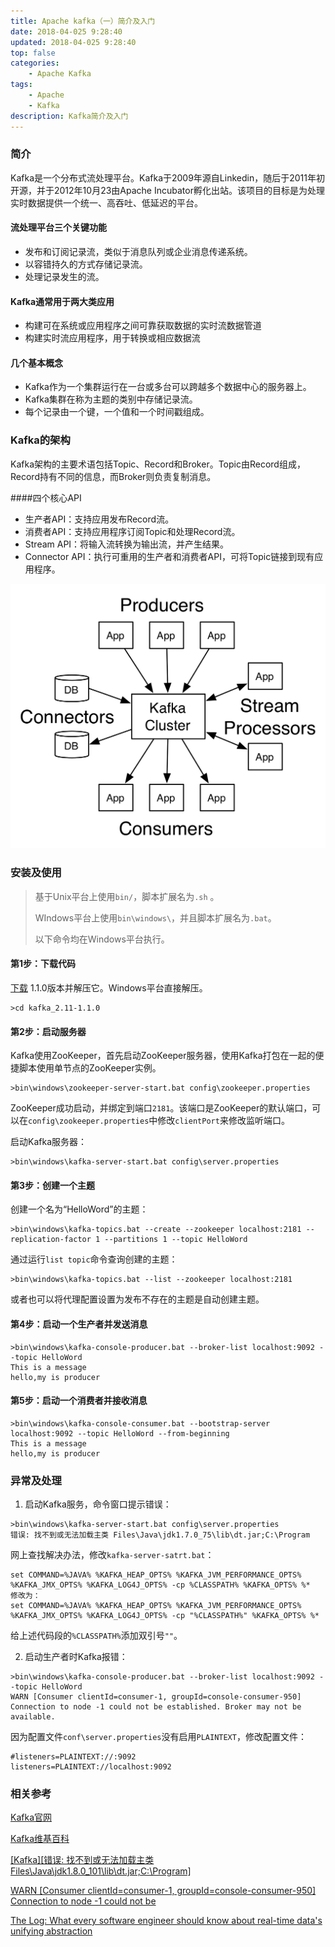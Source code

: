 ```yaml
---
title: Apache kafka（一）简介及入门
date: 2018-04-025 9:28:40
updated: 2018-04-025 9:28:40
top: false
categories:
    - Apache Kafka
tags:
    - Apache
    - Kafka
description: Kafka简介及入门
---
```


### 简介

Kafka是一个分布式流处理平台。Kafka于2009年源自Linkedin，随后于2011年初开源，并于2012年10月23由Apache Incubator孵化出站。该项目的目标是为处理实时数据提供一个统一、高吞吐、低延迟的平台。

#### 流处理平台三个关键功能

* 发布和订阅记录流，类似于消息队列或企业消息传递系统。
* 以容错持久的方式存储记录流。
* 处理记录发生的流。

#### Kafka通常用于两大类应用

* 构建可在系统或应用程序之间可靠获取数据的实时流数据管道
* 构建实时流应用程序，用于转换或相应数据流

#### 几个基本概念

* Kafka作为一个集群运行在一台或多台可以跨越多个数据中心的服务器上。
* Kafka集群在称为主题的类别中存储记录流。
* 每个记录由一个键，一个值和一个时间戳组成。

### Kafka的架构

Kafka架构的主要术语包括Topic、Record和Broker。Topic由Record组成，Record持有不同的信息，而Broker则负责复制消息。

####四个核心API

* 生产者API：支持应用发布Record流。
* 消费者API：支持应用程序订阅Topic和处理Record流。
* Stream API：将输入流转换为输出流，并产生结果。
* Connector API：执行可重用的生产者和消费者API，可将Topic链接到现有应用程序。

![Kafka-apis](..\images\kafka-apis.png)

### 安装及使用

> 基于Unix平台上使用`bin/`，脚本扩展名为`.sh` 。
>
> WIndows平台上使用`bin\windows\`，并且脚本扩展名为`.bat`。
>
> 以下命令均在Windows平台执行。

#### 第1步：下载代码

[下载](https://www.apache.org/dyn/closer.cgi?path=/kafka/1.1.0/kafka_2.11-1.1.0.tgz) 1.1.0版本并解压它。Windows平台直接解压。

```
>cd kafka_2.11-1.1.0
```

#### 第2步：启动服务器

Kafka使用ZooKeeper，首先启动ZooKeeper服务器，使用Kafka打包在一起的便捷脚本使用单节点的ZooKeeper实例。

```
>bin\windows\zookeeper-server-start.bat config\zookeeper.properties
```

ZooKeeper成功启动，并绑定到端口`2181`。该端口是ZooKeeper的默认端口，可以在`config\zookeeper.properties`中修改`clientPort`来修改监听端口。

启动Kafka服务器：

```
>bin\windows\kafka-server-start.bat config\server.properties
```

#### 第3步：创建一个主题

创建一个名为“HelloWord”的主题：

```
>bin\windows\kafka-topics.bat --create --zookeeper localhost:2181 --replication-factor 1 --partitions 1 --topic HelloWord
```

通过运行`list topic`命令查询创建的主题：

```
>bin\windows\kafka-topics.bat --list --zookeeper localhost:2181
```

或者也可以将代理配置设置为发布不存在的主题是自动创建主题。

#### 第4步：启动一个生产者并发送消息

```
>bin\windows\kafka-console-producer.bat --broker-list localhost:9092 --topic HelloWord
This is a message
hello,my is producer
```

#### 第5步：启动一个消费者并接收消息

````
>bin\windows\kafka-console-consumer.bat --bootstrap-server localhost:9092 --topic HelloWord --from-beginning
This is a message
hello,my is producer
````

### 异常及处理

1. 启动Kafka服务，命令窗口提示错误：

```
>bin\windows\kafka-server-start.bat config\server.properties
错误: 找不到或无法加载主类 Files\Java\jdk1.7.0_75\lib\dt.jar;C:\Program
```

网上查找解决办法，修改`kafka-server-satrt.bat`：

```
set COMMAND=%JAVA% %KAFKA_HEAP_OPTS% %KAFKA_JVM_PERFORMANCE_OPTS% %KAFKA_JMX_OPTS% %KAFKA_LOG4J_OPTS% -cp %CLASSPATH% %KAFKA_OPTS% %*
修改为：
set COMMAND=%JAVA% %KAFKA_HEAP_OPTS% %KAFKA_JVM_PERFORMANCE_OPTS% %KAFKA_JMX_OPTS% %KAFKA_LOG4J_OPTS% -cp "%CLASSPATH%" %KAFKA_OPTS% %*
```

给上述代码段的`%CLASSPATH%`添加双引号`""`。

2. 启动生产者时Kafka报错：

```
>bin\windows\kafka-console-producer.bat --broker-list localhost:9092 --topic HelloWord
WARN [Consumer clientId=consumer-1, groupId=console-consumer-950] Connection to node -1 could not be established. Broker may not be available.
```

因为配置文件`conf\server.properties`没有启用`PLAINTEXT`，修改配置文件：

```
#listeners=PLAINTEXT://:9092
listeners=PLAINTEXT://localhost:9092
```

### 相关参考

[Kafka官网](https://kafka.apache.org)

[Kafka维基百科](https://zh.wikipedia.org/wiki/Kafka)

[[Kafka][错误: 找不到或无法加载主类 Files\Java\jdk1.8.0_101\lib\dt.jar;C:\Program]](https://blog.csdn.net/cx2932350/article/details/78870135)

[WARN [Consumer clientId=consumer-1, groupId=console-consumer-950] Connection to node -1 could not be](https://blog.csdn.net/getyouwant/article/details/79000524)

[The Log: What every software engineer should know about real-time data's unifying abstraction](https://engineering.linkedin.com/distributed-systems/log-what-every-software-engineer-should-know-about-real-time-datas-unifying)
